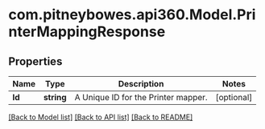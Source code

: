 # com.pitneybowes.api360.Model.PrinterMappingResponse

## Properties

Name | Type | Description | Notes
------------ | ------------- | ------------- | -------------
**Id** | **string** | A Unique ID for the Printer mapper. | [optional] 

[[Back to Model list]](../../README.md#documentation-for-models) [[Back to API list]](../../README.md#documentation-for-api-endpoints) [[Back to README]](../../README.md)

